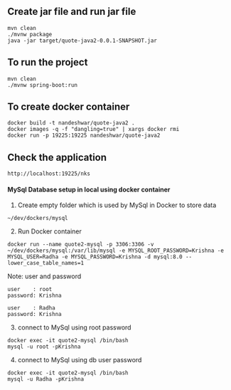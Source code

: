## Create jar file and run jar file
```
mvn clean
./mvnw package
java -jar target/quote-java2-0.0.1-SNAPSHOT.jar
```

## To run the project
```
mvn clean
./mvnw spring-boot:run
```

## To create docker container
```
docker build -t nandeshwar/quote-java2 .
docker images -q -f "dangling=true" | xargs docker rmi
docker run -p 19225:19225 nandeshwar/quote-java2
```

## Check the application 
```
http://localhost:19225/nks
```
#### MySql Database setup in local using docker container
1. Create empty folder which is used by MySql in Docker to store data
```
~/dev/dockers/mysql
```
2. Run Docker container
```
docker run --name quote2-mysql -p 3306:3306 -v ~/dev/dockers/mysql:/var/lib/mysql -e MYSQL_ROOT_PASSWORD=Krishna -e MYSQL_USER=Radha -e MYSQL_PASSWORD=Krishna -d mysql:8.0 --lower_case_table_names=1
```
Note: user and password
```
user    : root
password: Krishna

user    : Radha
password: Krishna

```

3. connect to MySql using root password
```
docker exec -it quote2-mysql /bin/bash
mysql -u root -pKrishna
```

4. connect to MySql using db user password
```
docker exec -it quote2-mysql /bin/bash
mysql -u Radha -pKrishna
```



